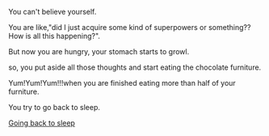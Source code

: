 You can't believe yourself.

You are like,"did I just acquire some kind of superpowers or something??How is all this happening?".

But now you are hungry, your stomach starts to growl.

so, you put aside all those thoughts and start eating the chocolate furniture.

Yum!Yum!Yum!!!when you are finished eating more than half of your furniture.

You try to go back to sleep.

[Going back to sleep](../marshmallow.md)
